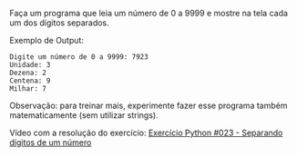 Faça um programa que leia um número de 0 a 9999 e mostre na tela cada um dos dígitos separados.

Exemplo de Output:
~~~
Digite um número de 0 a 9999: 7923
Unidade: 3
Dezena: 2
Centena: 9
Milhar: 7
~~~~

Observação: para treinar mais, experimente fazer esse programa também matematicamente (sem utilizar strings).

<p>Vídeo com a resolução do exercício: <a href="https://www.youtube.com/watch?v=wD2aerLMBWA&list=PLvE-ZAFRgX8hnECDn1v9HNTI71veL3oW0&index=34" target="_blank">Exercício Python #023 - Separando dígitos de um número</a></p>
